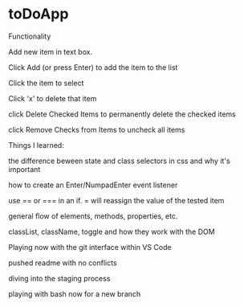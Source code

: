 # toDoApp

Functionality

Add new item in text box. 

Click Add (or press Enter) to add the item to the list

Click the item to select

Click 'x' to delete that item

click Delete Checked Items to permanently delete the checked items

click Remove Checks from Items to uncheck all items


Things I learned:

the difference beween state and class selectors in css and why it's important

how to create an Enter/NumpadEnter event listener 

use == or === in an if. = will reassign the value of the tested item

general flow of elements, methods, properties, etc.

classList, className, toggle and how they work with the DOM

Playing now with the git interface within VS Code 

pushed readme with no conflicts

diving into the staging process

playing with bash
 now for a new branch

